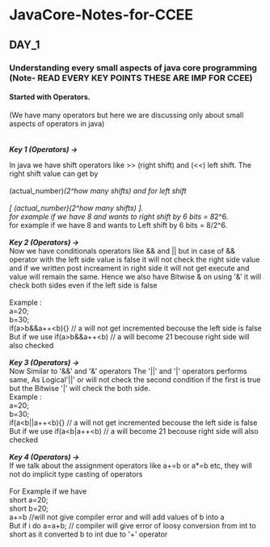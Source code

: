 # JavaCore-Notes-for-CCEE
## DAY_1 
### Understanding every small aspects of java core programming     (Note- READ EVERY KEY POINTS THESE ARE IMP FOR CCEE)
#### Started with Operators. 
(We have many operators but here we are discussing only about small aspects of operators in java)<br>                         
<br>
***Key 1 (Operators) ->*** 

In java we have shift operators like >> (right shift) and (<<) left shift. The right shift value can get by <br>
<br>
(actual_number)*(2^how many shifts) and for left shift <br>
<br>
[ (actual_number)\(2^how many shifts) ]. <br>
for example if we have 8 and wants to right shift by 6 bits = 8*2^6.<br>
for example if we have 8 and wants to Left shift by 6 bits = 8/2^6.<br>
<br>
***Key 2 (Operators) ->*** 
<br>
Now we have conditionals operators like && and || but in case of && operator with the left side value is false it will not check the right side value and if we written post increament in right side it will not get execute and value will remain the same. Hence we also have Bitwise & on using '&' it will check both sides even if the left side is false <br>
<br>
Example : <br>
a=20; <br>
b=30; <br>
if(a>b&&a++<b){} // a will not get incremented becouse the left side is false <br>
But if we use if(a>b&&a++<b) // a will become 21 becouse right side will also checked <br>
<br>
***Key 3 (Operators) ->*** 
<br>
Now Similar to '&&' and '&' operators The '||' and '|' operators performs same, As Logical'||' or will not check the second condition if the first is true but the Bitwise '|' will check the both side. <br>
Example : <br>
a=20; <br>
b=30; <br>
if(a<b||a++<b){} // a will not get incremented becouse the left side is false <br>
But if we use if(a<b|a++<b) // a will become 21 becouse right side will also checked <br>
<br>
***Key 4 (Operators) ->*** 
<br>
If we talk about the assignment operators like a+=b or a*=b etc, they will not do implicit type casting of operators <br>
<br>
For Example if we have 
<br>
short a=20; <br>
short b=20; <br>
a+=b //will not give compiler error and will add values of b into a <br>
But if i do a=a+b; // compiler will give error of loosy conversion from int to short as it converted b to int due to '+' operator <br>







